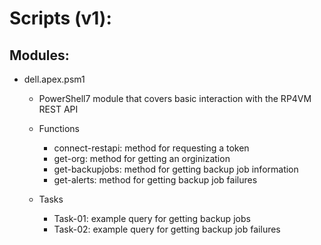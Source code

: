 # Scripts (v1):
## Modules: 
* dell.apex.psm1
    * PowerShell7 module that covers basic interaction with the RP4VM REST API
    * Functions
        * connect-restapi: method for requesting a token
        * get-org: method for getting an orginization
        * get-backupjobs: method for getting backup job information
        * get-alerts: method for getting backup job failures

    
    * Tasks
        * Task-01: example query for getting backup jobs
        * Task-02: example query for getting backup job failures